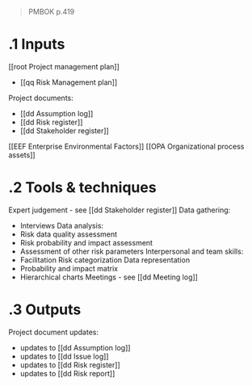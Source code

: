 > PMBOK p.419
# .1 Inputs

[[root Project management plan]]
* [[qq Risk Management plan]]

Project documents:
* [[dd Assumption log]]
* [[dd Risk register]]
* [[dd Stakeholder register]]

[[EEF Enterprise Environmental Factors]]
[[OPA Organizational process assets]]

# .2 Tools & techniques
Expert judgement - see [[dd Stakeholder register]]
Data gathering:
* Interviews
Data analysis:
* Risk data quality assessment
* Risk probability and impact assessment
* Assessment of other risk parameters
Interpersonal and team skills:
* Facilitation
Risk categorization
Data representation
* Probability and impact matrix
* Hierarchical charts
Meetings - see [[dd Meeting log]]

# .3 Outputs
Project document updates:
* updates to [[dd Assumption log]]
* updates to [[dd Issue log]]
* updates to [[dd Risk register]]
* updates to [[dd Risk report]]


